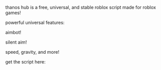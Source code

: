 thanos hub is  a free, universal, and stable roblox script made for roblox games!



powerful universal features:

aimbot!

silent aim!

speed, gravity, and more!

get the script here:
